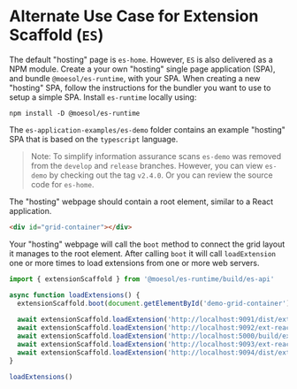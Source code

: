 # Alternate Use Case for Extension Scaffold (`ES`)

The default "hosting" page is `es-home`.
However, `ES` is also delivered as a NPM module.
Create a your own "hosting" single page application (SPA), and bundle `@moesol/es-runtime`, with your SPA.
When creating a new "hosting" SPA, 
follow the instructions for the bundler you want to use to setup a simple SPA.
Install `es-runtime` locally using:

```shell
npm install -D @moesol/es-runtime
```

The `es-application-examples/es-demo` folder contains an example "hosting" SPA 
that is based on the `typescript` language.
> Note: To simplify information assurance scans `es-demo` was removed from the `develop` and `release` branches.
> However, you can view `es-demo` by checking out the tag `v2.4.0`.
> Or you can review the source code for `es-home`.

The "hosting" webpage should contain a root element, similar to a React application.

```html
<div id="grid-container"></div>
```

Your "hosting" webpage will call the `boot` method to connect the grid layout it manages to the root element. 
After calling `boot` it will call `loadExtension` one or more times to load extensions from one or more web servers.

```typescript
import { extensionScaffold } from '@moesol/es-runtime/build/es-api'

async function loadExtensions() {
  extensionScaffold.boot(document.getElementById('demo-grid-container'))
  
  await extensionScaffold.loadExtension('http://localhost:9091/dist/ext-react-basic.js')
  await extensionScaffold.loadExtension('http://localhost:9092/ext-react-rollup.js')
  await extensionScaffold.loadExtension('http://localhost:5000/build/ext-svelte-rollup.js')
  await extensionScaffold.loadExtension('http://localhost:9093/ext-react-webpack.js')
  await extensionScaffold.loadExtension('http://localhost:9094/dist/ext-lit-element.js')
}

loadExtensions()
```
